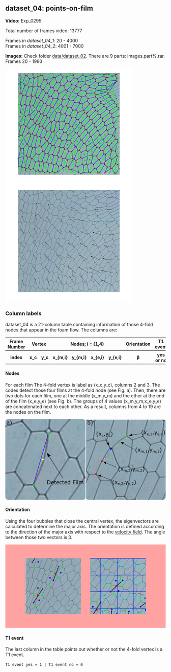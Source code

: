 ## dataset_04: points-on-film

**Video:** Exp_0295 

Total number of frames video: 13777 

Frames in *dataset_04_1*: 20 - 4000  
Frames in *dataset_04_2*: 4001 - 7000

**Images:** Check folder [data/dataset_02](https://github.com/O44T/T1-feature-extraction/tree/master/data/dataset_02 "Images"). There are 9 parts: images.part%.rar. Frames 20 - 1993

<img src = "https://github.com/O44T/T1-feature-extraction/blob/master/data/dataset_03/sketch/AllInfo.jpg" width = "400"><img src = "https://github.com/O44T/T1-feature-extraction/blob/master/data/dataset_03/sketch/VectorField.jpg" width = "400">

### Column labels

dataset_04 is a 21-column table containing information of those 4-fold nodes that appear in the foam flow. 
The columns are:
    
<table>
    <thead>
        <tr>
            <th>Frame Number</th>
            <th colspan=2>Vertex</th>
            <th colspan=4>Nodes; i = {1,4}</th>
            <th>Orientation</th>
            <th>T1 event</th>
        </tr>
    </thead>
    <tbody>
        <tr>
            <th>index</th>
            <th>x_c</th>
            <th>y_c</th>
            <th>x_{m,i}</th>
            <th>y_{m,i}</th>
            <th>x_{e,i}</th>
            <th>y_{e,i}</th>
            <th>&beta;</th>
            <th>yes or no</th>
        </tr>
    </tbody>
</table>

#### Nodes

For each film 
The 4-fold vertex is label as (x_c,y_c), columns 2 and 3. The codes detect those four films at the 4-fold node (see Fig. a). Then, there are two dots for each film, one at the middle (x_m,y_m) and the other at the end of the film (x_e,y_e) (see Fig. b). The groups of 4 values (x_m,y_m,x_e,y_e) are concatenated next to each other. As a result, columns from 4 to 19 are the nodes on the film. 

<img src = "https://github.com/O44T/T1-feature-extraction/blob/master/data/dataset_04/sketch/Dots.png" width = "700" style="background-color:blue;" /> 

#### Orientation

Using the four bubbles that close the central vertex, the eigenvectors are calculated to determine the major axis. The orientation is defined according to the direction of the major axis with respect to the [velocity field](https://github.com/O44T/T1-feature-extraction/blob/master/data/dataset_03/sketch/VectorField.jpg). The angle between those two vectors is <th>&beta;</th>.

<img src = "https://github.com/O44T/T1-feature-extraction/blob/master/data/dataset_03/sketch/Orientation_Sketch.png" width = "700">

#### T1 event 

The last column in the table points out whether or not the 4-fold vertex is a T1 event. 

    T1 event yes = 1 | T1 event no = 0
